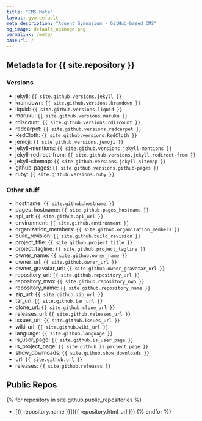 ```yaml
---
title: "CMS Meta"
layout: gym-default
meta_description: "Aquent Gymnasium - GitHub-based CMS"
og_image: default_ogimage.png
permalink: /meta/
baseurl: /
---
```


## Metadata for {{ site.repository }}

### Versions

- jekyll: `{{ site.github.versions.jekyll }}`
- kramdown: `{{ site.github.versions.kramdown }}`
- liquid: `{{ site.github.versions.liquid }}`
- maruku: `{{ site.github.versions.maruku }}`
- rdiscount: `{{ site.github.versions.rdiscount }}`
- redcarpet: `{{ site.github.versions.redcarpet }}`
- RedCloth: `{{ site.github.versions.RedCloth }}`
- jemoji: `{{ site.github.versions.jemoji }}`
- jekyll-mentions: `{{ site.github.versions.jekyll-mentions }}`
- jekyll-redirect-from: `{{ site.github.versions.jekyll-redirect-from }}`
- jekyll-sitemap: `{{ site.github.versions.jekyll-sitemap }}`
- github-pages: `{{ site.github.versions.github-pages }}`
- ruby: `{{ site.github.versions.ruby }}`

### Other stuff
- hostname: `{{ site.github.hostname }}`
- pages_hostname: `{{ site.github.pages_hostname }}`
- api_url: `{{ site.github.api_url }}`
- environment: `{{ site.github.environment }}`
- organization_members: `{{ site.github.organization_members }}`
- build_revision: `{{ site.github.build_revision }}`
- project_title: `{{ site.github.project_title }}`
- project_tagline: `{{ site.github.project_tagline }}`
- owner_name: `{{ site.github.owner_name }}`
- owner_url: `{{ site.github.owner_url }}`
- owner_gravatar_url: `{{ site.github.owner_gravatar_url }}`
- repository_url: `{{ site.github.repository_url }}`
- repository_nwo: `{{ site.github.repository_nwo }}`
- repository_name: `{{ site.github.repository_name }}`
- zip_url: `{{ site.github.zip_url }}`
- tar_url: `{{ site.github.tar_url }}`
- clone_url: `{{ site.github.clone_url }}`
- releases_url: `{{ site.github.releases_url }}`
- issues_url: `{{ site.github.issues_url }}`
- wiki_url: `{{ site.github.wiki_url }}`
- language: `{{ site.github.language }}`
- is_user_page: `{{ site.github.is_user_page }}`
- is_project_page: `{{ site.github.is_project_page }}`
- show_downloads: `{{ site.github.show_downloads }}`
- url: `{{ site.github.url }}`
- releases: `{{ site.github.releases }}`

## Public Repos

{% for repository in site.github.public_repositories %}
  * [{{ repository.name }}]({{ repository.html_url }})
{% endfor %}
